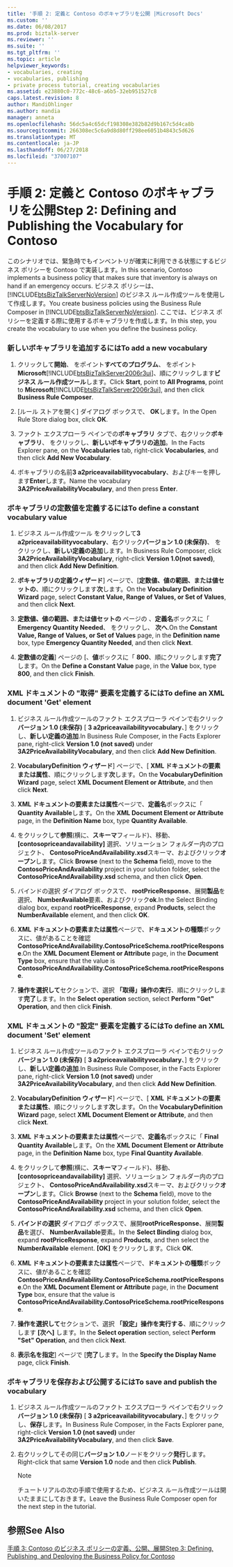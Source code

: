 ```yaml
---
title: '手順 2: 定義と Contoso のボキャブラリを公開 |Microsoft Docs'
ms.custom: ''
ms.date: 06/08/2017
ms.prod: biztalk-server
ms.reviewer: ''
ms.suite: ''
ms.tgt_pltfrm: ''
ms.topic: article
helpviewer_keywords:
- vocabularies, creating
- vocabularies, publishing
- private process tutorial, creating vocabularies
ms.assetid: e23880c0-772c-48c6-a6b5-32eb951527c8
caps.latest.revision: 8
author: MandiOhlinger
ms.author: mandia
manager: anneta
ms.openlocfilehash: 56dc5a4c65dcf198308e382b82d9b167c5d4ca8b
ms.sourcegitcommit: 266308ec5c6a9d8d80ff298ee6051b4843c5d626
ms.translationtype: MT
ms.contentlocale: ja-JP
ms.lasthandoff: 06/27/2018
ms.locfileid: "37007107"
---
```

# <a name="step-2-defining-and-publishing-the-vocabulary-for-contoso"></a><span data-ttu-id="4c658-102">手順 2: 定義と Contoso のボキャブラリを公開</span><span class="sxs-lookup"><span data-stu-id="4c658-102">Step 2: Defining and Publishing the Vocabulary for Contoso</span></span>
<span data-ttu-id="4c658-103">このシナリオでは、緊急時でもインベントリが確実に利用できる状態にするビジネス ポリシーを Contoso で実装します。</span><span class="sxs-lookup"><span data-stu-id="4c658-103">In this scenario, Contoso implements a business policy that makes sure that inventory is always on hand if an emergency occurs.</span></span> <span data-ttu-id="4c658-104">ビジネス ポリシーは、[!INCLUDE[btsBizTalkServerNoVersion](../../includes/btsbiztalkservernoversion-md.md)] のビジネス ルール作成ツールを使用して作成します。</span><span class="sxs-lookup"><span data-stu-id="4c658-104">You create business policies using the Business Rule Composer in [!INCLUDE[btsBizTalkServerNoVersion](../../includes/btsbiztalkservernoversion-md.md)].</span></span> <span data-ttu-id="4c658-105">ここでは、ビジネス ポリシーを定義する際に使用するボキャブラリを作成します。</span><span class="sxs-lookup"><span data-stu-id="4c658-105">In this step, you create the vocabulary to use when you define the business policy.</span></span>  
  
### <a name="to-add-a-new-vocabulary"></a><span data-ttu-id="4c658-106">新しいボキャブラリを追加するには</span><span class="sxs-lookup"><span data-stu-id="4c658-106">To add a new vocabulary</span></span>  
  
1. <span data-ttu-id="4c658-107">クリックして**開始**、 をポイント**すべてのプログラム**、 をポイント**Microsoft**[!INCLUDE[btsBizTalkServer2006r3ui](../../includes/btsbiztalkserver2006r3ui-md.md)]、順にクリックします**ビジネス ルール作成ツール**します。</span><span class="sxs-lookup"><span data-stu-id="4c658-107">Click **Start**, point to **All Programs**, point to **Microsoft**[!INCLUDE[btsBizTalkServer2006r3ui](../../includes/btsbiztalkserver2006r3ui-md.md)], and then click **Business Rule Composer**.</span></span>  
  
2. <span data-ttu-id="4c658-108">[ルール ストアを開く] ダイアログ ボックスで、 **OK**します。</span><span class="sxs-lookup"><span data-stu-id="4c658-108">In the Open Rule Store dialog box, click **OK**.</span></span>  
  
3. <span data-ttu-id="4c658-109">ファクト エクスプローラ ペインでの**ボキャブラリ** タブで、右クリック**ボキャブラリ**、 をクリックし、**新しいボキャブラリの追加**。</span><span class="sxs-lookup"><span data-stu-id="4c658-109">In the Facts Explorer pane, on the **Vocabularies** tab, right-click **Vocabularies**, and then click **Add New Vocabulary**.</span></span>  
  
4. <span data-ttu-id="4c658-110">ボキャブラリの名前**3 a2priceavailabilityvocabulary**、およびキーを押します**Enter**します。</span><span class="sxs-lookup"><span data-stu-id="4c658-110">Name the vocabulary **3A2PriceAvailabilityVocabulary**, and then press **Enter**.</span></span>  
  
### <a name="to-define-a-constant-vocabulary-value"></a><span data-ttu-id="4c658-111">ボキャブラリの定数値を定義するには</span><span class="sxs-lookup"><span data-stu-id="4c658-111">To define a constant vocabulary value</span></span>  
  
1.  <span data-ttu-id="4c658-112">ビジネス ルール作成ツール をクリックして**3 a2priceavailabilityvocabulary**、右クリック**バージョン 1.0 (未保存)**、 をクリックし、**新しい定義の追加**します。</span><span class="sxs-lookup"><span data-stu-id="4c658-112">In Business Rule Composer, click **3A2PriceAvailabilityVocabulary**, right-click **Version 1.0(not saved)**, and then click **Add New Definition**.</span></span>  
  
2.  <span data-ttu-id="4c658-113">**ボキャブラリの定義ウィザード**] ページで、[**定数値、値の範囲、または値セットの**、順にクリックします**次**します。</span><span class="sxs-lookup"><span data-stu-id="4c658-113">On the **Vocabulary Definition Wizard** page, select **Constant Value, Range of Values, or Set of Values**, and then click **Next**.</span></span>  
  
3.  <span data-ttu-id="4c658-114">**定数値、値の範囲、または値セットの** ページの 、**定義名**ボックスに「 **Emergency Quantity Needed**、 をクリックし、 **次へ**.</span><span class="sxs-lookup"><span data-stu-id="4c658-114">On the **Constant Value, Range of Values, or Set of Values** page, in the **Definition name** box, type **Emergency Quantity Needed**, and then click **Next**.</span></span>  
  
4.  <span data-ttu-id="4c658-115">**定数値の定義**] ページの [、**値**ボックスに「 **800**、順にクリックします**完了**します。</span><span class="sxs-lookup"><span data-stu-id="4c658-115">On the **Define a Constant Value** page, in the **Value** box, type **800**, and then click **Finish**.</span></span>  
  
### <a name="to-define-an-xml-document-get-element"></a><span data-ttu-id="4c658-116">XML ドキュメントの "取得" 要素を定義するには</span><span class="sxs-lookup"><span data-stu-id="4c658-116">To define an XML document 'Get' element</span></span>  
  
1.  <span data-ttu-id="4c658-117">ビジネス ルール作成ツールのファクト エクスプローラ ペインで右クリック**バージョン 1.0 (未保存)** [ **3 a2priceavailabilityvocabulary**、] をクリックし、**新しい定義の追加**.</span><span class="sxs-lookup"><span data-stu-id="4c658-117">In Business Rule Composer, in the Facts Explorer pane, right-click **Version 1.0 (not saved)** under **3A2PriceAvailabilityVocabulary**, and then click **Add New Definition**.</span></span>  
  
2.  <span data-ttu-id="4c658-118">**VocabularyDefinition ウィザード**] ページで、[ **XML ドキュメントの要素または属性**、順にクリックします**次**します。</span><span class="sxs-lookup"><span data-stu-id="4c658-118">On the **VocabularyDefinition Wizard** page, select **XML Document Element or Attribute**, and then click **Next**.</span></span>  
  
3.  <span data-ttu-id="4c658-119">**XML ドキュメントの要素または属性**ページで、**定義名**ボックスに「 **Quantity Available**します。</span><span class="sxs-lookup"><span data-stu-id="4c658-119">On the **XML Document Element or Attribute** page, in the **Definition Name** box, type **Quantity Available**.</span></span>  
  
4.  <span data-ttu-id="4c658-120">をクリックして**参照**(横に、**スキーマ**フィールド)、移動、 **[contosopriceandavailability]** 選択、ソリューション フォルダー内のプロジェクト、 **ContosoPriceAndAvailability.xsd**スキーマ、およびクリック**オープン**します。</span><span class="sxs-lookup"><span data-stu-id="4c658-120">Click **Browse** (next to the **Schema** field), move to the **ContosoPriceAndAvailability** project in your solution folder, select the **ContosoPriceAndAvailability.xsd** schema, and then click **Open**.</span></span>  
  
5.  <span data-ttu-id="4c658-121">バインドの選択 ダイアログ ボックスで、 **rootPriceResponse**、展開**製品**を選択、 **NumberAvailable**要素、およびクリック**ok**.</span><span class="sxs-lookup"><span data-stu-id="4c658-121">In the Select Binding dialog box, expand **rootPriceResponse**, expand **Products**, select the **NumberAvailable** element, and then click **OK**.</span></span>  
  
6.  <span data-ttu-id="4c658-122">**XML ドキュメントの要素または属性**ページで、**ドキュメントの種類**ボックスに、値があることを確認**ContosoPriceAndAvailability.ContosoPriceSchema.rootPriceResponse**.</span><span class="sxs-lookup"><span data-stu-id="4c658-122">On the **XML Document Element or Attribute** page, in the **Document Type** box, ensure that the value is **ContosoPriceAndAvailability.ContosoPriceSchema.rootPriceResponse**.</span></span>  
  
7.  <span data-ttu-id="4c658-123">**操作を選択して**セクションで、選択 **「取得」操作の実行**、順にクリックします**完了**します。</span><span class="sxs-lookup"><span data-stu-id="4c658-123">In the **Select operation** section, select **Perform "Get" Operation**, and then click **Finish**.</span></span>  
  
### <a name="to-define-an-xml-document-set-element"></a><span data-ttu-id="4c658-124">XML ドキュメントの "設定" 要素を定義するには</span><span class="sxs-lookup"><span data-stu-id="4c658-124">To define an XML document 'Set' element</span></span>  
  
1.  <span data-ttu-id="4c658-125">ビジネス ルール作成ツールのファクト エクスプローラ ペインで右クリック**バージョン 1.0 (未保存)** [ **3 a2priceavailabilityvocabulary**、] をクリックし、**新しい定義の追加**.</span><span class="sxs-lookup"><span data-stu-id="4c658-125">In Business Rule Composer, in the Facts Explorer pane, right-click **Version 1.0 (not saved)** under **3A2PriceAvailabilityVocabulary**, and then click **Add New Definition**.</span></span>  
  
2.  <span data-ttu-id="4c658-126">**VocabularyDefinition ウィザード**] ページで、[ **XML ドキュメントの要素または属性**、順にクリックします**次**します。</span><span class="sxs-lookup"><span data-stu-id="4c658-126">On the **VocabularyDefinition Wizard** page, select **XML Document Element or Attribute**, and then click **Next**.</span></span>  
  
3.  <span data-ttu-id="4c658-127">**XML ドキュメントの要素または属性**ページで、**定義名**ボックスに「 **Final Quantity Available**します。</span><span class="sxs-lookup"><span data-stu-id="4c658-127">On the **XML Document Element or Attribute** page, in the **Definition Name** box, type **Final Quantity Available**.</span></span>  
  
4.  <span data-ttu-id="4c658-128">をクリックして**参照**(横に、**スキーマ**フィールド)、移動、 **[contosopriceandavailability]** 選択、ソリューション フォルダー内のプロジェクト、 **ContosoPriceAndAvailability.xsd**スキーマ、およびクリック**オープン**します。</span><span class="sxs-lookup"><span data-stu-id="4c658-128">Click **Browse** (next to the **Schema** field), move to the **ContosoPriceAndAvailability** project in your solution folder, select the **ContosoPriceAndAvailability.xsd** schema, and then click **Open**.</span></span>  
  
5.  <span data-ttu-id="4c658-129">**バインドの選択** ダイアログ ボックスで、展開**rootPriceResponse**、展開**製品**を選び、 **NumberAvailable**要素。</span><span class="sxs-lookup"><span data-stu-id="4c658-129">In the **Select Binding** dialog box, expand **rootPriceResponse**, expand **Products**, and then select the **NumberAvailable** element.</span></span> <span data-ttu-id="4c658-130">**[OK]** をクリックします。</span><span class="sxs-lookup"><span data-stu-id="4c658-130">Click **OK**.</span></span>  
  
6.  <span data-ttu-id="4c658-131">**XML ドキュメントの要素または属性**ページで、**ドキュメントの種類**ボックスに、値があることを確認**ContosoPriceAndAvailability.ContosoPriceSchema.rootPriceResponse**.</span><span class="sxs-lookup"><span data-stu-id="4c658-131">On the **XML Document Element or Attribute** page, in the **Document Type** box, ensure that the value is **ContosoPriceAndAvailability.ContosoPriceSchema.rootPriceResponse**.</span></span>  
  
7.  <span data-ttu-id="4c658-132">**操作を選択して**セクションで、選択 **「設定」操作を実行する**、順にクリックします **[次へ]** します。</span><span class="sxs-lookup"><span data-stu-id="4c658-132">In the **Select operation** section, select **Perform "Set" Operation**, and then click **Next**.</span></span>  
  
8.  <span data-ttu-id="4c658-133">**表示名を指定**] ページで [**完了**します。</span><span class="sxs-lookup"><span data-stu-id="4c658-133">In the **Specify the Display Name** page, click **Finish**.</span></span>  
  
### <a name="to-save-and-publish-the-vocabulary"></a><span data-ttu-id="4c658-134">ボキャブラリを保存および公開するには</span><span class="sxs-lookup"><span data-stu-id="4c658-134">To save and publish the vocabulary</span></span>  
  
1.  <span data-ttu-id="4c658-135">ビジネス ルール作成ツールのファクト エクスプローラ ペインで右クリック**バージョン 1.0 (未保存)** [ **3 a2priceavailabilityvocabulary**、] をクリックし、**保存**します。</span><span class="sxs-lookup"><span data-stu-id="4c658-135">In Business Rule Composer, in the Facts Explorer pane, right-click **Version 1.0 (not saved)** under **3A2PriceAvailabilityVocabulary**, and then click **Save**.</span></span>  
  
2.  <span data-ttu-id="4c658-136">右クリックしてその同じ**バージョン 1.0**ノードをクリック**発行**します。</span><span class="sxs-lookup"><span data-stu-id="4c658-136">Right-click that same **Version 1.0** node and then click **Publish**.</span></span>  
  
    > [!NOTE]
    >  <span data-ttu-id="4c658-137">チュートリアルの次の手順で使用するため、ビジネス ルール作成ツールは開いたままにしておきます。</span><span class="sxs-lookup"><span data-stu-id="4c658-137">Leave the Business Rule Composer open for the next step in the tutorial.</span></span>  
  
## <a name="see-also"></a><span data-ttu-id="4c658-138">参照</span><span class="sxs-lookup"><span data-stu-id="4c658-138">See Also</span></span>  
 [<span data-ttu-id="4c658-139">手順 3: Contoso のビジネス ポリシーの定義、公開、展開</span><span class="sxs-lookup"><span data-stu-id="4c658-139">Step 3: Defining, Publishing, and Deploying the Business Policy for Contoso</span></span>](../../adapters-and-accelerators/accelerator-rosettanet/step-3-defining-publishing-and-deploying-the-business-policy-for-contoso.md)